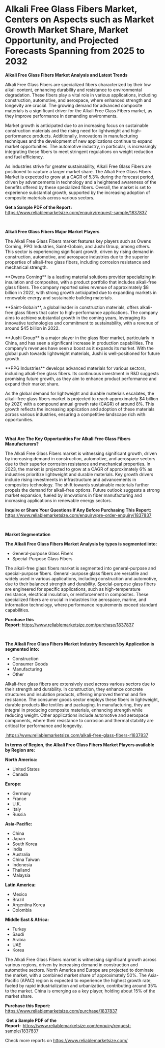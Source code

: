 <p><h1>Alkali Free Glass Fibers Market, Centers on Aspects such as Market Growth Market Share, Market Opportunity, and Projected Forecasts Spanning from 2025 to 2032</h1></p><p><strong>Alkali Free Glass Fibers Market Analysis and Latest Trends</strong></p>
<p><p>Alkali Free Glass Fibers are specialized fibers characterized by their low alkali content, enhancing durability and resistance to environmental degradation. These fibers play a vital role in various applications, including construction, automotive, and aerospace, where enhanced strength and longevity are crucial. The growing demand for advanced composite materials is a significant driver for the Alkali Free Glass Fibers market, as they improve performance in demanding environments.</p><p>Market growth is anticipated due to an increasing focus on sustainable construction materials and the rising need for lightweight and high-performance products. Additionally, innovations in manufacturing techniques and the development of new applications continue to expand market opportunities. The automotive industry, in particular, is increasingly integrating these fibers to meet stringent regulations on weight reduction and fuel efficiency.</p><p>As industries strive for greater sustainability, Alkali Free Glass Fibers are positioned to capture a larger market share. The Alkali Free Glass Fibers Market is expected to grow at a CAGR of 5.3% during the forecast period, driven by advancements in technology and a heightened awareness of the benefits offered by these specialized fibers. Overall, the market is set to experience substantial growth, supported by the increasing adoption of composite materials across various sectors.</p></p>
<p><strong>Get a Sample PDF of the Report:&nbsp;</strong> <a href="https://www.reliablemarketsize.com/enquiry/request-sample/1837837?utm_campaign=2955&utm_medium=2&utm_source=Github&utm_content=ia&utm_term=03042025&utm_id=alkali-free-glass-fibers">https://www.reliablemarketsize.com/enquiry/request-sample/1837837</a></p>
<p>&nbsp;</p>
<p><strong>Alkali Free Glass Fibers Major Market Players</strong></p>
<p><p>The Alkali Free Glass Fibers market features key players such as Owens Corning, PPG Industries, Saint-Gobain, and Jushi Group, among others. This sector is experiencing significant growth, driven by rising demand in construction, automotive, and aerospace industries due to the superior properties of alkali-free glass fibers, including corrosion resistance and mechanical strength.</p><p>**Owens Corning** is a leading material solutions provider specializing in insulation and composites, with a product portfolio that includes alkali-free glass fibers. The company reported sales revenue of approximately $8 billion in 2022, with strong growth anticipated due to expanding markets in renewable energy and sustainable building materials.</p><p>**Saint-Gobain**, a global leader in construction materials, offers alkali-free glass fibers that cater to high-performance applications. The company aims to achieve substantial growth in the coming years, leveraging its innovative technologies and commitment to sustainability, with a revenue of around $45 billion in 2022. </p><p>**Jushi Group** is a major player in the glass fiber market, particularly in China, and has seen a significant increase in production capabilities. The company’s revenues have seen a boost as it expands its market. With the global push towards lightweight materials, Jushi is well-positioned for future growth.</p><p>**PPG Industries** develops advanced materials for various sectors, including alkali-free glass fibers. Its continuous investment in R&D suggests promising future growth, as they aim to enhance product performance and expand their market share.</p><p>As the global demand for lightweight and durable materials escalates, the alkali-free glass fibers market is projected to reach approximately $4 billion by 2027, with a compound annual growth rate (CAGR) of around 8%. This growth reflects the increasing application and adoption of these materials across various industries, ensuring a competitive landscape rich with opportunities.</p></p>
<p>&nbsp;</p>
<p><strong>What Are The Key Opportunities For Alkali Free Glass Fibers Manufacturers?</strong></p>
<p><p>The Alkali Free Glass Fibers market is witnessing significant growth, driven by increasing demand in construction, automotive, and aerospace sectors due to their superior corrosion resistance and mechanical properties. In 2023, the market is projected to grow at a CAGR of approximately 6% as industries prioritize lightweight and durable materials. Key growth drivers include rising investments in infrastructure and advancements in composites technology. The shift towards sustainable materials further propels the demand for alkali-free options. Future outlook suggests a strong market expansion, fueled by innovations in fiber manufacturing and increasing applications in renewable energy sectors.</p></p>
<p><strong>Inquire or Share Your Questions If Any Before Purchasing This Report:</strong> <a href="https://www.reliablemarketsize.com/enquiry/pre-order-enquiry/1837837?utm_campaign=2955&utm_medium=2&utm_source=Github&utm_content=ia&utm_term=03042025&utm_id=alkali-free-glass-fibers">https://www.reliablemarketsize.com/enquiry/pre-order-enquiry/1837837</a></p>
<p>&nbsp;</p>
<p><strong>Market Segmentation</strong></p>
<p><strong>The Alkali Free Glass Fibers Market Analysis by types is segmented into:</strong></p>
<p><ul><li>General-purpose Glass Fibers</li><li>Special-Purpose Glass Fibers</li></ul></p>
<p><p>The alkali-free glass fibers market is segmented into general-purpose and special-purpose fibers. General-purpose glass fibers are versatile and widely used in various applications, including construction and automotive, due to their balanced strength and durability. Special-purpose glass fibers are engineered for specific applications, such as high-temperature resistance, electrical insulation, or reinforcement in composites. These specialized fibers are crucial in industries like aerospace, marine, and information technology, where performance requirements exceed standard capabilities.</p></p>
<p><strong>Purchase this Report:&nbsp;</strong><a href="https://www.reliablemarketsize.com/purchase/1837837?utm_campaign=2955&utm_medium=2&utm_source=Github&utm_content=ia&utm_term=03042025&utm_id=alkali-free-glass-fibers">https://www.reliablemarketsize.com/purchase/1837837</a></p>
<p>&nbsp;</p>
<p><strong>The Alkali Free Glass Fibers Market Industry Research by Application is segmented into:</strong></p>
<p><ul><li>Construction</li><li>Consumer Goods</li><li>Manufacturing</li><li>Other</li></ul></p>
<p><p>Alkali-free glass fibers are extensively used across various sectors due to their strength and durability. In construction, they enhance concrete structures and insulation products, offering improved thermal and fire resistance. The consumer goods sector employs these fibers in lightweight, durable products like textiles and packaging. In manufacturing, they are integral in producing composite materials, enhancing strength while reducing weight. Other applications include automotive and aerospace components, where their resistance to corrosion and thermal stability are critical for performance and longevity.</p></p>
<p><a href="https://www.reliablemarketsize.com/alkali-free-glass-fibers-r1837837?utm_campaign=2955&utm_medium=2&utm_source=Github&utm_content=ia&utm_term=03042025&utm_id=alkali-free-glass-fibers">&nbsp;https://www.reliablemarketsize.com/alkali-free-glass-fibers-r1837837</a></p>
<p><strong>In terms of Region, the Alkali Free Glass Fibers Market Players available by Region are:</strong></p>
<p>
    <p> <strong> North America: </strong>
        <ul>
            <li>United States</li>
            <li>Canada</li>
        </ul>
        </p> 
    <p> <strong> Europe: </strong>
        <ul>
            <li>Germany</li>
            <li>France</li>
            <li>U.K.</li>
            <li>Italy</li>
            <li>Russia</li>
        </ul>
        </p> 
    <p> <strong> Asia-Pacific: </strong>
        <ul>
            <li>China</li>
            <li>Japan</li>
            <li>South Korea</li>
            <li>India</li>
            <li>Australia</li>
            <li>China Taiwan</li>
            <li>Indonesia</li>
            <li>Thailand</li>
            <li>Malaysia</li>
        </ul>
        </p> 
    <p> <strong> Latin America: </strong>
        <ul>
            <li>Mexico</li>
            <li>Brazil</li>
            <li>Argentina Korea</li>
            <li>Colombia</li>
        </ul>
        </p> 
    <p> <strong> Middle East & Africa: </strong>
        <ul>
            <li>Turkey</li>
            <li>Saudi</li>
            <li>Arabia</li>
            <li>UAE</li>
            <li>Korea</li>
        </ul>
    </p>
    </p>
<p><p>The Alkali Free Glass Fibers market is witnessing significant growth across various regions, driven by increasing demand in construction and automotive sectors. North America and Europe are projected to dominate the market, with a combined market share of approximately 50%. The Asia-Pacific (APAC) region is expected to experience the highest growth rate, fueled by rapid industrialization and urbanization, contributing around 35% to the market. China is emerging as a key player, holding about 15% of the market share.</p></p>
<p><strong>Purchase this Report: </strong><a href="https://www.reliablemarketsize.com/purchase/1837837?utm_campaign=2955&utm_medium=2&utm_source=Github&utm_content=ia&utm_term=03042025&utm_id=alkali-free-glass-fibers">https://www.reliablemarketsize.com/purchase/1837837</a></p>
<p>&nbsp;<strong>Get a Sample PDF of the Report:&nbsp;&nbsp;</strong><a href="https://www.reliablemarketsize.com/enquiry/request-sample/1837837?utm_campaign=2955&utm_medium=2&utm_source=Github&utm_content=ia&utm_term=03042025&utm_id=alkali-free-glass-fibers">https://www.reliablemarketsize.com/enquiry/request-sample/1837837</a></p>
<p><strong></strong></p>
<p>Check more reports on <a href="https://www.reliablemarketsize.com/?utm_campaign=2955&utm_medium=2&utm_source=Github&utm_content=ia&utm_term=03042025&utm_id=alkali-free-glass-fibers">https://www.reliablemarketsize.com/</a></p>